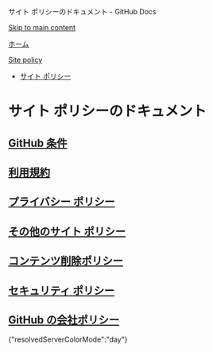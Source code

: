 サイト ポリシーのドキュメント - GitHub Docs

[Skip to main content](#main-content)

[ホーム](/ja)

[Site policy](/ja/site-policy)

* [サイト ポリシー](/ja/site-policy)

サイト ポリシーのドキュメント
==========

[GitHub 条件](/ja/site-policy/github-terms)
----------

[利用規約](/ja/site-policy/acceptable-use-policies)
----------

[プライバシー ポリシー](/ja/site-policy/privacy-policies)
----------

[その他のサイト ポリシー](/ja/site-policy/other-site-policies)
----------

[コンテンツ削除ポリシー](/ja/site-policy/content-removal-policies)
----------

[セキュリティ ポリシー](/ja/site-policy/security-policies)
----------

[GitHub の会社ポリシー](/ja/site-policy/github-company-policies)
----------

{"resolvedServerColorMode":"day"}
